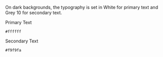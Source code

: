 On dark backgrounds, the typography is set in White for primary text and Grey 10 for secondary text.

Primary Text

`#ffffff`

Secondary Text

`#f9f9fa`